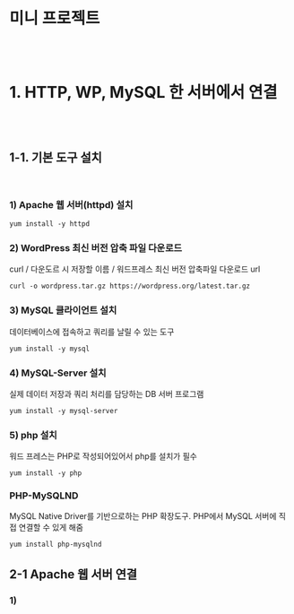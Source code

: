 # 미니 프로젝트
<br><br>

# 1. HTTP, WP, MySQL 한 서버에서 연결
<br><br>

## 1-1. 기본 도구 설치
<br>

### 1) Apache 웹 서버(httpd) 설치
```
yum install -y httpd
```
### 2) WordPress 최신 버전 압축 파일 다운로드
curl / 다운도르 시 저장할 이름 / 워드프레스 최신 버전 압축파일 다운로드 url
```
curl -o wordpress.tar.gz https://wordpress.org/latest.tar.gz
```
### 3) MySQL 클라이언트 설치
데이터베이스에 접속하고 쿼리를 날릴 수 있는 도구
```
yum install -y mysql
```
### 4) MySQL-Server 설치
실제 데이터 저장과 쿼리 처리를 담당하는 DB 서버 프로그램
```
yum install -y mysql-server
```
### 5) php 설치
워드 프레스는 PHP로 작성되어있어서 php를 설치가 필수
```
yum install -y php
```
### PHP-MySQLND
MySQL Native Driver를 기반으로하는 PHP 확장도구. PHP에서 MySQL 서버에 직접 연결할 수 있게 해줌
```
yum install php-mysqlnd
```

## 2-1 Apache 웹 서버 연결
### 1) 
